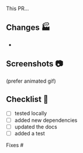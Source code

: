 This PR...

## Changes :factory:

-

## Screenshots :camera:

(prefer animated gif)

## Checklist :dart:

- [ ] tested locally
- [ ] added new dependencies
- [ ] updated the docs
- [ ] added a test

Fixes #
